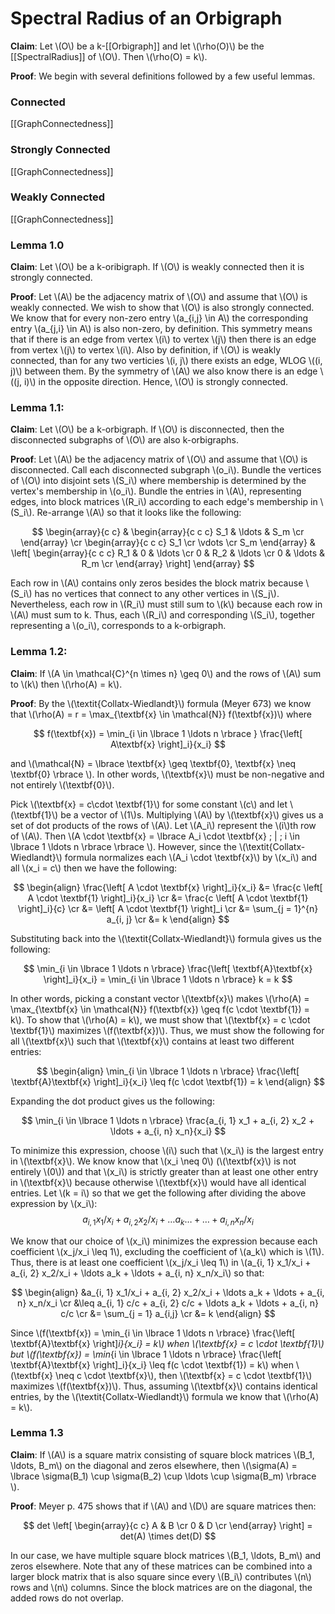 # Spectral Radius of an Orbigraph

**Claim**: Let \\(O\\) be a k-[[Orbigraph]] and let \\(\rho(O)\\) be the [[SpectralRadius]] of \\(O\\). Then \\(\rho(O) = k\\).

**Proof**: 
We begin with several definitions followed by a few useful lemmas.

### Connected
[[GraphConnectedness]]

### Strongly Connected
[[GraphConnectedness]]

### Weakly Connected
[[GraphConnectedness]]

### Lemma 1.0

**Claim**:
Let \\(O\\) be a k-oribigraph. If \\(O\\) is weakly connected then it is strongly connected.

**Proof**:
Let \\(A\\) be the adjacency matrix of \\(O\\) and assume that \\(O\\) is weakly connected. We wish to show that \\(O\\) is also strongly connected. We know that for every non-zero entry \\(a_{i,j} \in A\\) the corresponding entry \\(a_{j,i} \in A\\) is also non-zero, by definition. This symmetry means that if there is an edge from vertex \\(i\\) to vertex \\(j\\) then there is an edge from vertex \\(j\\) to vertex \\(i\\). Also by definition, if \\(O\\) is weakly connected, than for any two verticies \\(i, j\\) there exists an edge, WLOG \\((i, j)\\) between them. By the symmetry of \\(A\\) we also know there is an edge \\((j, i)\\) in the opposite direction. Hence, \\(O\\) is strongly connected.

### Lemma 1.1:
**Claim**:
Let \\(O\\) be a k-orbigraph. If \\(O\\) is disconnected, then the disconnected subgraphs of \\(O\\) are also k-orbigraphs.

**Proof**:
Let \\(A\\) be the adjacency matrix of \\(O\\) and assume that \\(O\\) is disconnected. Call each disconnected subgraph \\(o_i\\). Bundle the vertices of \\(O\\) into disjoint sets \\(S_i\\) where membership is determined by the vertex's membership in \\(o_i\\). Bundle the entries in \\(A\\), representing edges, into block matrices \\(R_i\\) according to each edge's membership in \\(S_i\\). Re-arrange \\(A\\) so that it looks like the following:


$$
\begin{array}{c c} &
\begin{array}{c c c} S_1 & \ldots & S_m \cr
\end{array} 
\cr
\begin{array}{c c c}
S_1 \cr
\vdots \cr
S_m
\end{array} 
&
\left[
\begin{array}{c c c}
R_1 & 0 & \ldots \cr
0 & R_2 & \ldots \cr
0 & \ldots & R_m \cr
\end{array}
\right] 
\end{array}
$$

Each row in \\(A\\) contains only zeros besides the block matrix because \\(S_i\\) has no vertices that connect to any other vertices in \\(S_j\\). Nevertheless, each row in \\(R_i\\) must still sum to \\(k\\) because each row in \\(A\\) must sum to k. Thus, each \\(R_i\\) and corresponding \\(S_i\\), together representing a \\(o_i\\), corresponds to a k-orbigraph.

### Lemma 1.2:
**Claim**:
If \\(A \in \mathcal{C}^{n \times n} \geq 0\\) and the rows of \\(A\\) sum to \\(k\\) then \\(\rho(A) = k\\). 

**Proof**:
By the \\(\textit{Collatx-Wiedlandt}\\) formula (Meyer 673) we know that \\(\rho(A) = r = \max_{\textbf{x} \in \mathcal{N}} f(\textbf{x})\\) where

$$
f(\textbf{x}) = \min_{i \in \lbrace 1 \ldots n \rbrace } \frac{\left[ A\textbf{x} \right]_i}{x_i}
$$

and \\(\mathcal{N} = \lbrace \textbf{x} \geq \textbf{0}, \textbf{x} \neq \textbf{0} \rbrace \\). In other words, \\(\textbf{x}\\) must be non-negative and not entirely \\(\textbf{0}\\).

Pick \\(\textbf{x} = c\cdot \textbf{1}\\) for some constant \\(c\\) and let \\(\textbf{1}\\) be a vector of \\(1\\)s. Multiplying \\(A\\) by \\(\textbf{x}\\) gives us a set of dot products of the rows of \\(A\\). Let \\(A_i\\) represent the \\(i\\)th row of \\(A\\). Then \\(A \cdot \textbf{x} = \lbrace A_i \cdot \textbf{x} \; | \; i \in \lbrace 1 \ldots n \rbrace \rbrace \\). However, since the \\(\textit{Collatx-Wiedlandt}\\) formula normalizes each \\(A_i \cdot \textbf{x}\\) by \\(x_i\\) and all \\(x_i = c\\) then we have the following:

$$
\begin{align}
	\frac{\left[ A \cdot \textbf{x} \right]_i}{x_i} &= \frac{c \left[ A \cdot \textbf{1} \right]_i}{x_i} \cr
	&= \frac{c \left[ A \cdot \textbf{1} \right]_i}{c} \cr
	&= \left[ A \cdot \textbf{1} \right]_i \cr
	&= \sum_{j = 1}^{n} a_{i, j} \cr
	&= k
\end{align}
$$

Substituting back into the \\(\textit{Collatx-Wiedlandt}\\) formula gives us the following:

$$
\min_{i \in \lbrace 1 \ldots n \rbrace} \frac{\left[ \textbf{A}\textbf{x} \right]_i}{x_i} = \min_{i \in \lbrace 1 \ldots n \rbrace} k = k
$$

In other words, picking a constant vector \\(\textbf{x}\\) makes \\(\rho(A) = \max_{\textbf{x} \in \mathcal{N}} f(\textbf{x}) \geq f(c \cdot \textbf{1}) = k\\). To show that \\(\rho(A) = k\\), we must show that \\(\textbf{x} = c \cdot \textbf{1}\\) maximizes \\(f(\textbf{x})\\). Thus, we must show the following for all \\(\textbf{x}\\) such that \\(\textbf{x}\\) contains at least two different entries:

$$
\begin{align}
	\min_{i \in \lbrace 1 \ldots n \rbrace} \frac{\left[ \textbf{A}\textbf{x} \right]_i}{x_i} \leq f(c \cdot \textbf{1}) = k
\end{align}
$$

Expanding the dot product gives us the following:

$$
\min_{i \in \lbrace 1 \ldots n \rbrace} \frac{a_{i, 1} x_1 + a_{i, 2} x_2 + \ldots + a_{i, n} x_n}{x_i}
$$

To minimize this expression, choose \\(i\\) such that \\(x_i\\) is the largest entry in \\(\textbf{x}\\). We know know that \\(x_i \neq 0\\) (\\(\textbf{x}\\) is not entirely \\(0\\)) and that \\(x_i\\) is strictly greater than at least one other entry in \\(\textbf{x}\\) because otherwise \\(\textbf{x}\\) would have all identical entries. Let \\(k = i\\) so that we get the following after dividing the above expression by \\(x_i\\):
$$
a_{i, 1} x_1/x_i + a_{i, 2} x_2/x_i + \ldots a_k \ldots + \ldots + a_{i, n} x_n/x_i
$$

We know that our choice of \\(x_i\\) minimizes the expression because each coefficient \\(x_j/x_i \leq 1\\), excluding the coefficient of \\(a_k\\) which is \\(1\\). Thus, there is at least one coefficient \\(x_j/x_i \leq 1\\) in \\(a_{i, 1} x_1/x_i + a_{i, 2} x_2/x_i + \ldots a_k + \ldots + a_{i, n} x_n/x_i\\) so that:

$$
\begin{align}
	&a_{i, 1} x_1/x_i + a_{i, 2} x_2/x_i + \ldots a_k + \ldots + a_{i, n} x_n/x_i \cr
	&\leq a_{i, 1} c/c + a_{i, 2} c/c + \ldots a_k + \ldots + a_{i, n} c/c \cr
	&= \sum_{j = 1} a_{i,j} \cr
	&= k
\end{align}
$$

Since \\(f(\textbf{x}) = \min_{i \in \lbrace 1 \ldots n \rbrace} \frac{\left[ \textbf{A}\textbf{x} \right]_i}{x_i} = k\\) when \\(\textbf{x} = c \cdot \textbf{1}\\) but \\(f(\textbf{x}) = \min_{i \in \lbrace 1 \ldots n \rbrace} \frac{\left[ \textbf{A}\textbf{x} \right]_i}{x_i} \leq f(c \cdot \textbf{1}) = k\\) when \\(\textbf{x} \neq c \cdot \textbf{x}\\), then \\(\textbf{x} = c \cdot \textbf{1}\\) maximizes \\(f(\textbf{x})\\). Thus, assuming \\(\textbf{x}\\) contains identical entries, by the \\(\textit{Collatx-Wiedlandt}\\) formula we know that \\(\rho(A) = k\\).

### Lemma 1.3
**Claim**: If \\(A\\) is a square matrix consisting of square block matrices \\(B_1, \ldots, B_m\\) on the diagonal and zeros elsewhere, then \\(\sigma(A) = \lbrace \sigma(B_1) \cup \sigma(B_2) \cup \ldots \cup \sigma(B_m) \rbrace \\).

**Proof**: 
Meyer p. 475 shows that if \\(A\\) and \\(D\\) are square matrices then:

$$
det \left[
	\begin{array}{c c}
	A & B \cr
	0 & D \cr
	\end{array} 
\right]
= det(A) \times det(D)
$$

In our case, we have multiple square block matrices \\(B_1, \ldots, B_m\\) and zeros elsewhere. Note that any of these matrices can be combined into a larger block matrix that is also square since every \\(B_i\\) contributes \\(n\\) rows and \\(n\\) columns. Since the block matrices are on the diagonal, the added rows do not overlap.
